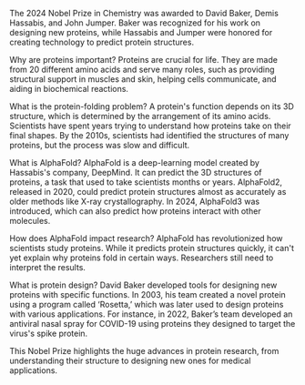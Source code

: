 


The 2024 Nobel Prize in Chemistry was awarded to David Baker, Demis Hassabis, and John Jumper. Baker was recognized for his work on designing new proteins, while Hassabis and Jumper were honored for creating technology to predict protein structures.

Why are proteins important?
Proteins are crucial for life. They are made from 20 different amino acids and serve many roles, such as providing structural support in muscles and skin, helping cells communicate, and aiding in biochemical reactions.

What is the protein-folding problem?
A protein's function depends on its 3D structure, which is determined by the arrangement of its amino acids. Scientists have spent years trying to understand how proteins take on their final shapes. By the 2010s, scientists had identified the structures of many proteins, but the process was slow and difficult.

What is AlphaFold?
AlphaFold is a deep-learning model created by Hassabis's company, DeepMind. It can predict the 3D structures of proteins, a task that used to take scientists months or years. AlphaFold2, released in 2020, could predict protein structures almost as accurately as older methods like X-ray crystallography. In 2024, AlphaFold3 was introduced, which can also predict how proteins interact with other molecules.

How does AlphaFold impact research?
AlphaFold has revolutionized how scientists study proteins. While it predicts protein structures quickly, it can't yet explain why proteins fold in certain ways. Researchers still need to interpret the results.

What is protein design?
David Baker developed tools for designing new proteins with specific functions. In 2003, his team created a novel protein using a program called ‘Rosetta,’ which was later used to design proteins with various applications. For instance, in 2022, Baker’s team developed an antiviral nasal spray for COVID-19 using proteins they designed to target the virus's spike protein.

This Nobel Prize highlights the huge advances in protein research, from understanding their structure to designing new ones for medical applications.
